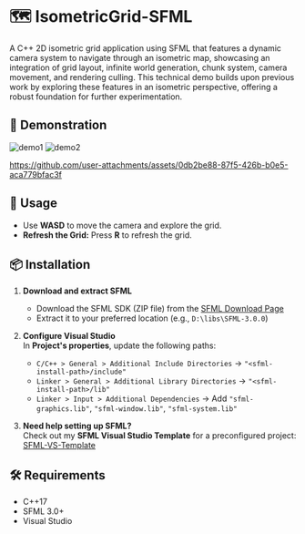 # 🗺️ IsometricGrid-SFML

A C++ 2D isometric grid application using SFML that features a dynamic camera system to navigate through an isometric map, showcasing an integration of grid layout, infinite world generation, chunk system, camera movement, and rendering culling. This technical demo builds upon previous work by exploring these features in an isometric perspective, offering a robust foundation for further experimentation.

## 🎥 Demonstration  
![demo1](https://github.com/user-attachments/assets/66fb2219-d74d-4632-bec4-ad71196c5298)
![demo2](https://github.com/user-attachments/assets/cfa0223f-8883-40d8-9866-30e18d61697f)

https://github.com/user-attachments/assets/0db2be88-87f5-426b-b0e5-aca779bfac3f

## 🚀 Usage  
- Use **WASD** to move the camera and explore the grid.
- **Refresh the Grid:** Press **R** to refresh the grid.

## 📦 Installation  

1. **Download and extract SFML**  
   - Download the SFML SDK (ZIP file) from the [SFML Download Page](https://www.sfml-dev.org/download/)  
   - Extract it to your preferred location (e.g., `D:\libs\SFML-3.0.0`)  

2. **Configure Visual Studio**  
   In **Project's properties**, update the following paths:  

   - `C/C++ > General > Additional Include Directories` → `"<sfml-install-path>/include"`  
   - `Linker > General > Additional Library Directories` → `"<sfml-install-path>/lib"`  
   - `Linker > Input > Additional Dependencies` → Add `"sfml-graphics.lib"`, `"sfml-window.lib"`, `"sfml-system.lib"`  

3. **Need help setting up SFML?**  
   Check out my **SFML Visual Studio Template** for a preconfigured project: [SFML-VS-Template](https://github.com/g-brrzzn/SFML-VS-Template)

## 🛠️ Requirements  

- C++17  
- SFML 3.0+  
- Visual Studio
